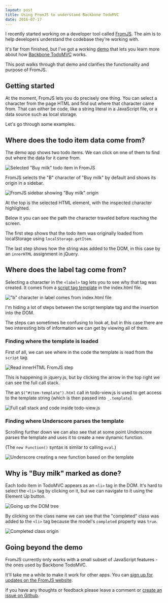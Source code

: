 ```yaml
---
layout: post
title: Using FromJS to understand Backbone TodoMVC
date: 2016-07-17
---
```


I recently started working on a developer tool called [FromJS](http://www.fromjs.com/). The aim is to help developers understand the codebase they're working with.

It's far from finished, but I've got a working [demo](http://www.fromjs.com/todomvc/) that lets you learn more about how [Backbone TodoMVC](http://todomvc.com/examples/backbone/) works.

This post walks through that demo and clarifies the functionality and purpose of FromJS.

## Getting started

At the moment, FromJS lets you do precisely one thing. You can select a character from the page HTML and find out where that character came from. That can either be code, like a string literal in a JavaScript file, or a data source such as local storage.

Let's go through some examples.

## Where does the todo item data come from?

The demo app shows two todo items. We can click on one of them to find out where the data for it came from.

![Selected "Buy milk" todo item in FromJS](/img/blog/fromjs-demo/todo-item-selected.png)

FromJS selects the "B" character of "Buy milk" by default and shows its origin in a sidebar.

![FromJS sidebar showing "Buy milk" origin](/img/blog/fromjs-demo/sidebar-after-selecting-todo-item.png)

At the top is the selected HTML element, with the inspected character highlighted.

Below it you can see the path the character traveled before reaching the screen.

The first step shows that the todo item was originally loaded from localStorage using `localStorage.getItem`.

The last step shows how the string was added to the DOM, in this case by an `innerHTML` assignment in jQuery.

## Where does the label tag come from?

Selecting a character in the `<label>` tag lets you to see why that tag was created. It comes from a [script tag template](http://stackoverflow.com/questions/4912586/explanation-of-script-type-text-template-script) in the index.html file.

!["b" character in label comes from index.html file](/img/blog/fromjs-demo/label-tag-origin.png)

I'm hiding a lot of steps between the script template tag and the insertion into the DOM.

The steps can sometimes be confusing to look at, but in this case there are two interesting bits of information we can get by viewing all of them.

### Finding where the template is loaded

First of all, we can see where in the code the template is read from the `script` tag.

![Read innerHTML FromJS step](/img/blog/fromjs-demo/read-element-innerhtml.png)

This is happening in jquery.js, but by clicking the arrow in the top right we can see the full call stack.

The an `$("#item-template").html` call in todo-view.js is used to get access to the template string (which is then passed into `_.template`).

![Full call stack and code inside todo-view.js](/img/blog/fromjs-demo/read-element-innerhtml-todo-view.png)

### Finding where Underscore parses the template

Scrolling further down we can also see that at some point Underscore parses the template and uses it to create a new dynamic function.

(The `new Function()` syntax is similar to calling `eval`.)

![Underscore creating a new function based on the template](/img/blog/fromjs-demo/dynamic-script.png)

## Why is "Buy milk" marked as done?

Each todo item in TodoMVC appears as an `<li>` tag in the DOM. It's hard to select the `<li>` tag by clicking on it, but we can navigate to it using the Element Up button.

![Going up the DOM tree](/img/blog/fromjs-demo/up-button.png)

By clicking on the class name we can see that the "completed" class was added to the `<li>` tag because the model's `completed` property was `true`.

![Completed class origin](/img/blog/fromjs-demo/completed-class-origin.png)

## Going beyond the demo

FromJS currently only works with a small subset of JavaScript features - the ones used by Backbone TodoMVC.

It'll take me a while to make it work for other apps. You can [sign up for updates on the FromJS website](http://www.fromjs.com/).

If you have any thoughts or feedback please leave a comment or [create an issue on Github](https://github.com/mattzeunert/fromjs).
